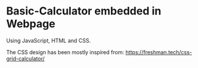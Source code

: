 # Basic-Calculator embedded in Webpage
Using JavaScript, HTML and CSS.

The CSS design has been mostly inspired from: https://freshman.tech/css-grid-calculator/
